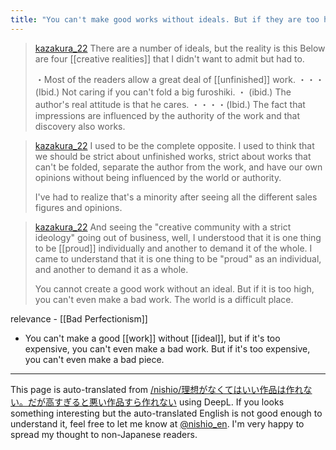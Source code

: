 ```yaml
---
title: "You can't make good works without ideals. But if they are too high, you can't even make a bad work."
---
```


> [kazakura_22](https://twitter.com/kazakura_22/status/1663768447770296321) There are a number of ideals, but the reality is this
>  Below are four [[creative realities]] that I didn't want to admit but had to.
>
>  ・Most of the readers allow a great deal of [[unfinished]] work.
>  ・・・(Ibid.) Not caring if you can't fold a big furoshiki.
>  ・ (ibid.) The author's real attitude is that he cares.
>  ・・・・(Ibid.) The fact that impressions are influenced by the authority of the work and that discovery also works.

> [kazakura_22](https://twitter.com/kazakura_22/status/1663768449116700674) I used to be the complete opposite. I used to think that we should be strict about unfinished works, strict about works that can't be folded, separate the author from the work, and have our own opinions without being influenced by the world or authority.
>
>  I've had to realize that's a minority after seeing all the different sales figures and opinions.

> [kazakura_22](https://twitter.com/kazakura_22/status/1663768450471464961) And seeing the "creative community with a strict ideology" going out of business, well, I understood that it is one thing to be [[proud]] individually and another to demand it of the whole. I came to understand that it is one thing to be "proud" as an individual, and another to demand it as a whole.
>
>  You cannot create a good work without an ideal. But if it is too high, you can't even make a bad work. The world is a difficult place.

relevance
    - [[Bad Perfectionism]]

- You can't make a good [[work]] without [[ideal]], but if it's too expensive, you can't even make a bad work. But if it's too expensive, you can't even make a bad piece.

---
This page is auto-translated from [/nishio/理想がなくてはいい作品は作れない。だが高すぎると悪い作品すら作れない](https://scrapbox.io/nishio/理想がなくてはいい作品は作れない。だが高すぎると悪い作品すら作れない) using DeepL. If you looks something interesting but the auto-translated English is not good enough to understand it, feel free to let me know at [@nishio_en](https://twitter.com/nishio_en). I'm very happy to spread my thought to non-Japanese readers.